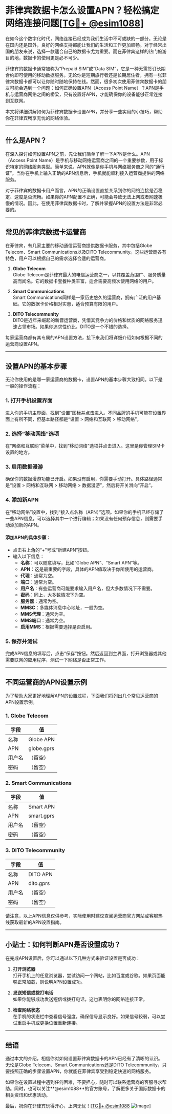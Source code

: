 # 菲律宾数据卡怎么设置APN？轻松搞定网络连接问题[[TG💪+ @esim1088](https://t.me/s/esim1088)]

在如今这个数字化时代，网络连接已经成为我们生活中不可或缺的一部分。无论是在国内还是国外，良好的网络支持都能让我们的生活和工作更加顺畅。对于经常出国的朋友来说，选择一款适合自己的数据卡尤为重要。而在菲律宾这样的热门旅游目的地，数据卡的使用更是必不可少。

菲律宾的数据卡通常被称为“Prepaid SIM”或“Data SIM”，它是一种无需签订长期合约即可使用的移动数据服务。无论你是短期旅行者还是长期居住者，拥有一张菲律宾数据卡都可以让你随时随地保持在线。然而，很多初次使用菲律宾数据卡的朋友可能会遇到一个问题：如何正确设置APN（Access Point Name）？APN是手机与运营商网络之间的桥梁，只有设置好APN，才能确保你的设备能够正常连接到互联网。

本文将详细讲解如何为菲律宾数据卡设置APN，并分享一些实用的小技巧，帮助你在菲律宾畅享无忧的网络体验。

---

## 什么是APN？

在深入探讨如何设置APN之前，先让我们简单了解一下APN是什么。APN（Access Point Name）是手机与移动网络运营商之间的一个重要参数，用于标识特定的网络服务类型。简单来说，APN就像是你手机与网络服务商之间的“通行证”。当你在手机上输入正确的APN信息后，手机就能顺利接入运营商提供的网络服务。

对于菲律宾的数据卡用户而言，APN的正确设置直接关系到你的网络连接是否稳定、速度是否流畅。如果你的APN配置不正确，可能会导致无法上网或者网速极慢的情况。因此，在使用菲律宾数据卡时，了解并掌握APN的设置方法是非常必要的。

---

## 常见的菲律宾数据卡运营商

在菲律宾，有几家主要的移动通信运营商提供数据卡服务，其中包括Globe Telecom、Smart Communications以及DITO Telecommunity。这些运营商各有特色，用户可以根据自己的需求选择合适的运营商。

1. **Globe Telecom**  
   Globe Telecom是菲律宾最大的电信运营商之一，以其覆盖范围广、服务质量高而闻名。它的数据卡套餐种类丰富，适合需要高频次使用网络的用户。

2. **Smart Communications**  
   Smart Communications同样是一家历史悠久的运营商，拥有广泛的用户基础。它的数据卡价格相对实惠，适合预算有限的用户。

3. **DITO Telecommunity**  
   DITO是近年来崛起的新晋运营商，凭借其竞争力的价格和优质的网络服务迅速占领市场。如果你追求性价比，DITO是一个不错的选择。

每家运营商都有其专属的APN设置方法，接下来我们将详细介绍如何根据不同的运营商设置APN。

---

## 设置APN的基本步骤

无论你使用的是哪一家运营商的数据卡，设置APN的基本步骤大致相同。以下是一般的操作流程：

### 1. 打开手机设置界面  
进入你的手机主界面，找到“设置”图标并点击进入。不同品牌的手机可能在设置界面上有所不同，但基本路径都是“设置 > 网络和互联网 > 移动网络”。

### 2. 选择“移动网络”选项  
在“网络和互联网”菜单中，找到“移动网络”选项并点击进入。这里是你管理SIM卡设置的地方。

### 3. 启用数据漫游  
确保你的数据漫游功能已开启。如果没有启用，你需要手动打开。具体路径通常是“设置 > 网络和互联网 > 移动网络 > 数据漫游”，然后将开关滑向“开启”。

### 4. 添加新APN  
在“移动网络”设置中，找到“接入点名称（APN）”选项。如果你的手机已经存储了一些APN信息，可以选择其中一个进行编辑；如果没有任何预存信息，则需要手动添加新的APN。

#### 添加APN的具体步骤：
- 点击右上角的“+”号或“新建APN”按钮。
- 输入以下信息：
  - **名称**：可以随意填写，比如“Globe APN”、“Smart APN”等。
  - **APN**：这是最重要的字段，具体的APN值取决于你所使用的运营商。
  - **代理**：通常为空。
  - **端口**：通常为空。
  - **用户名**：有些运营商可能要求输入用户名，但大多数情况下不需要。
  - **密码**：同上，大多数情况下为空。
  - **服务器**：通常为空。
  - **MMSC**：多媒体消息中心地址，一般为空。
  - **MMS代理**：通常为空。
  - **MMS端口**：通常为空。
  - **启用MMS**：根据需要选择是否启用。

### 5. 保存并测试  
完成APN信息的填写后，点击“保存”按钮。然后返回到主界面，打开浏览器或其他需要联网的应用程序，测试一下网络是否正常工作。

---

## 不同运营商的APN设置示例

为了帮助大家更好地理解APN的设置过程，下面我们将列出几个常见运营商的APN设置示例。

### 1. Globe Telecom  
| 字段       | 值                |
|------------|-------------------|
| 名称       | Globe APN         |
| APN        | globe.gprs      |
| 用户名     | （留空）          |
| 密码       | （留空）          |

### 2. Smart Communications  
| 字段       | 值                |
|------------|-------------------|
| 名称       | Smart APN         |
| APN        | smart.gprs      |
| 用户名     | （留空）          |
| 密码       | （留空）          |

### 3. DITO Telecommunity  
| 字段       | 值                |
|------------|-------------------|
| 名称       | DITO APN          |
| APN        | dito.gprs       |
| 用户名     | （留空）          |
| 密码       | （留空）          |

请注意，以上APN信息仅供参考，实际使用时建议查阅运营商官方网站或客服热线获取最新的APN设置指南。

---

## 小贴士：如何判断APN是否设置成功？

在完成APN设置后，你可以通过以下几种方式来验证设置是否成功：

1. **打开浏览器**  
   打开手机上的任意浏览器，尝试访问一个网站，比如百度或谷歌。如果页面能够正常加载，则说明APN设置成功。

2. **发送短信或拨打电话**  
   如果你能够成功发送短信或拨打电话，这也表明你的网络连接正常。

3. **检查网络状态**  
   在手机的状态栏中查看信号强度，确保信号显示良好。如果信号较弱，可以尝试重启手机或更换位置重新连接。

---

## 结语  

通过本文的介绍，相信你对如何设置菲律宾数据卡的APN已经有了清晰的认识。无论是Globe Telecom、Smart Communications还是DITO Telecommunity，只要按照正确的步骤设置APN，你就能在菲律宾享受到稳定快速的网络服务。

如果你在设置过程中遇到任何困难，不要担心，随时可以联系运营商的客服寻求帮助。同时，也可以关注**@esim1088**的官方账号，了解更多关于国际数据卡的相关资讯和优惠活动。

最后，祝你在菲律宾玩得开心，上网无忧！[[TG💪+ @esim1088](https://t.me/s/esim1088) ![Image](https://i.postimg.cc/4NQfJmqS/Snipaste-2025-05-13-00-14-12.png)]